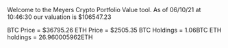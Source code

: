 Welcome to the Meyers Crypto Portfolio Value tool. 
As of 06/10/21 at 10:46:30 our valuation is $106547.23 

BTC Price = $36795.26
 ETH Price = $2505.35
BTC Holdings = 1.06BTC
 ETH holdings = 26.960005962ETH 
